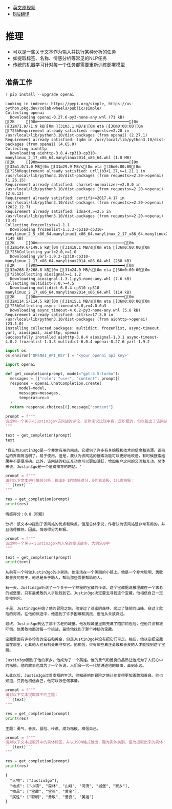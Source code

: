 - [英文原视频](https://learn.deeplearning.ai/chatgpt-prompt-eng/lesson/1/introduction)
- [B站翻译](https://www.bilibili.com/video/BV1No4y1t7Zn)

# 推理

- 可以是一些关于文本作为输入并执行某种分析的任务
- 如提取标签、名称、情感分析等常见的NLP任务
- 传统的机器学习针对每一个任务都需要重新训练部署模型

## 准备工作


```python
! pip install --upgrade openai
```

    Looking in indexes: https://pypi.org/simple, https://us-python.pkg.dev/colab-wheels/public/simple/
    Collecting openai
      Downloading openai-0.27.6-py3-none-any.whl (71 kB)
    [2K     [90m━━━━━━━━━━━━━━━━━━━━━━━━━━━━━━━━━━━━━━━━[0m [32m71.9/71.9 kB[0m [31m3.1 MB/s[0m eta [36m0:00:00[0m
    [?25hRequirement already satisfied: requests>=2.20 in /usr/local/lib/python3.10/dist-packages (from openai) (2.27.1)
    Requirement already satisfied: tqdm in /usr/local/lib/python3.10/dist-packages (from openai) (4.65.0)
    Collecting aiohttp
      Downloading aiohttp-3.8.4-cp310-cp310-manylinux_2_17_x86_64.manylinux2014_x86_64.whl (1.0 MB)
    [2K     [90m━━━━━━━━━━━━━━━━━━━━━━━━━━━━━━━━━━━━━━━━[0m [32m1.0/1.0 MB[0m [31m29.9 MB/s[0m eta [36m0:00:00[0m
    [?25hRequirement already satisfied: urllib3<1.27,>=1.21.1 in /usr/local/lib/python3.10/dist-packages (from requests>=2.20->openai) (1.26.15)
    Requirement already satisfied: charset-normalizer~=2.0.0 in /usr/local/lib/python3.10/dist-packages (from requests>=2.20->openai) (2.0.12)
    Requirement already satisfied: certifi>=2017.4.17 in /usr/local/lib/python3.10/dist-packages (from requests>=2.20->openai) (2022.12.7)
    Requirement already satisfied: idna<4,>=2.5 in /usr/local/lib/python3.10/dist-packages (from requests>=2.20->openai) (3.4)
    Collecting frozenlist>=1.1.1
      Downloading frozenlist-1.3.3-cp310-cp310-manylinux_2_5_x86_64.manylinux1_x86_64.manylinux_2_17_x86_64.manylinux2014_x86_64.whl (149 kB)
    [2K     [90m━━━━━━━━━━━━━━━━━━━━━━━━━━━━━━━━━━━━━━[0m [32m149.6/149.6 kB[0m [31m18.1 MB/s[0m eta [36m0:00:00[0m
    [?25hCollecting yarl<2.0,>=1.0
      Downloading yarl-1.9.2-cp310-cp310-manylinux_2_17_x86_64.manylinux2014_x86_64.whl (268 kB)
    [2K     [90m━━━━━━━━━━━━━━━━━━━━━━━━━━━━━━━━━━━━━━[0m [32m268.8/268.8 kB[0m [31m24.0 MB/s[0m eta [36m0:00:00[0m
    [?25hCollecting aiosignal>=1.1.2
      Downloading aiosignal-1.3.1-py3-none-any.whl (7.6 kB)
    Collecting multidict<7.0,>=4.5
      Downloading multidict-6.0.4-cp310-cp310-manylinux_2_17_x86_64.manylinux2014_x86_64.whl (114 kB)
    [2K     [90m━━━━━━━━━━━━━━━━━━━━━━━━━━━━━━━━━━━━━━[0m [32m114.5/114.5 kB[0m [31m15.1 MB/s[0m eta [36m0:00:00[0m
    [?25hCollecting async-timeout<5.0,>=4.0.0a3
      Downloading async_timeout-4.0.2-py3-none-any.whl (5.8 kB)
    Requirement already satisfied: attrs>=17.3.0 in /usr/local/lib/python3.10/dist-packages (from aiohttp->openai) (23.1.0)
    Installing collected packages: multidict, frozenlist, async-timeout, yarl, aiosignal, aiohttp, openai
    Successfully installed aiohttp-3.8.4 aiosignal-1.3.1 async-timeout-4.0.2 frozenlist-1.3.3 multidict-6.0.4 openai-0.27.6 yarl-1.9.2
    


```python
import os
os.environ['OPENAI_API_KEY'] = '<your openai api key>'
```


```python
import openai

def get_completion(prompt, model="gpt-3.5-turbo"):
  messages = [{"role": "user", "content": prompt}]
  response = openai.ChatCompletion.create(
      model=model,
      messages=messages,
      temperature=0
  )
  return response.choices[0].message["content"]
```


```python
prompt = f"""
请虚构一个关于<Justin3go>该网站的评论，总体来说比较中肯，是积极的，但也指出了该网站的某些缺点，大约100字
"""

text = get_completion(prompt)
text
```




    '我认为Justin3go是一个非常有用的网站，它提供了许多有关编程和技术的信息和资源。该网站的界面简洁明了，易于使用。但是，我认为该网站的搜索功能可以更好地改进，有时候搜索结果并不是很准确。此外，该网站的社区互动也可以更加活跃，增加用户之间的交流和互动。总体来说，Justin3go是一个值得推荐的网站。'




```python
prompt = f"""
请对以下文本进行情感分析，输出0-1的情感得分，0代表消极，1代表积极：
```{text}```
"""

res = get_completion(prompt)
print(res)
```

    情感得分：0.8（积极）
    
    分析：该文本中提到了该网站的优点和缺点，但是总体来说，作者认为该网站是非常有用的，并且值得推荐。因此，情感得分为积极。
    


```python
prompt = f"""
请虚构一个关于<Justin3go>为人名的童话故事，大约500字
"""

text = get_completion(prompt)
print(text)
```

    从前有一个叫做Justin3go的小男孩，他生活在一个美丽的小镇上。他是一个非常聪明、勇敢和善良的孩子，他总是乐于助人，帮助那些需要帮助的人。
    
    有一天，Justin3go听说了一个关于一个神秘的宝藏的传说。这个宝藏据说被埋藏在一个古老的城堡里，只有最勇敢的人才能找到它。Justin3go决定要去寻找这个宝藏，他相信自己一定能找到它。
    
    于是，Justin3go开始了他的冒险之旅。他穿过了茂密的森林，爬过了陡峭的山峰，穿过了危险的河流。在他的旅途中，他遇到了许多困难和挑战，但他从未放弃过。
    
    最终，Justin3go到达了那个古老的城堡。他发现城堡里面充满了陷阱和危险，但他并没有被吓倒。他勇敢地面对每一个挑战，最终他找到了那个神秘的宝藏。
    
    宝藏里面有许多珍贵的宝石和黄金，但是Justin3go并没有把它们带走。相反，他决定把宝藏留在那里，让其他人也有机会来寻找它。他相信，只有那些真正勇敢和善良的人才能找到这个宝藏。
    
    Justin3go回到了他的家乡，他成为了一个英雄。他的勇气和善良的品质让他成为了人们心中的楷模。他的故事也成为了一个传说，人们会一代一代地讲述他的故事，直到永远。
    
    从此以后，Justin3go过着幸福的生活，他知道他的冒险之旅让他变得更加勇敢和善良。他也知道，只要他相信自己，他可以做任何事情。
    


```python
prompt = f"""
请对以下文本提取其中的主题：
```{text}```
"""

res = get_completion(prompt)
print(res)
```

    主题：勇气、善良、冒险、传说、成为楷模、相信自己。
    


```python
prompt = f"""
请对以下文本提取其中的实体标签，并以JSON格式输出，键为实体类别，值为提取出来的实体：
```{text}```
"""

res = get_completion(prompt)
print(res)
```

    {
      "人物": ["Justin3go"],
      "地点": ["小镇", "森林", "山峰", "河流", "城堡", "家乡"],
      "物品": ["宝藏", "宝石", "黄金"],
      "属性": ["聪明", "勇敢", "善良", "英雄"]
    }
    


```python

```
